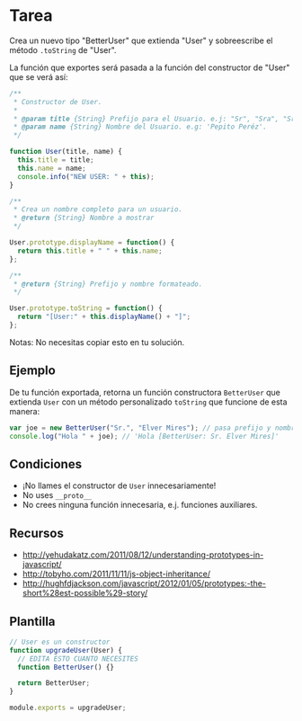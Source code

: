 # Tarea

Crea un nuevo tipo "BetterUser" que extienda "User" y sobreescribe el método `.toString` de "User".

La función que exportes será pasada a la función del constructor de "User" que se verá así:

```js
/**
 * Constructor de User.
 *
 * @param title {String} Prefijo para el Usuario. e.j: "Sr", "Sra", "Srta", etc.
 * @param name {String} Nombre del Usuario. e.g: 'Pepito Peréz'.
 */

function User(title, name) {
  this.title = title;
  this.name = name;
  console.info("NEW USER: " + this);
}

/**
 * Crea un nombre completo para un usuario.
 * @return {String} Nombre a mostrar
 */

User.prototype.displayName = function() {
  return this.title + " " + this.name;
};

/**
 * @return {String} Prefijo y nombre formateado.
 */

User.prototype.toString = function() {
  return "[User:" + this.displayName() + "]";
};
```

Notas: No necesitas copiar esto en tu solución.

## Ejemplo

De tu función exportada, retorna un función constructora `BetterUser` que extienda `User` con un método personalizado `toString` que funcione de esta manera:

```js
var joe = new BetterUser("Sr.", "Elver Mires"); // pasa prefijo y nombre
console.log("Hola " + joe); // 'Hola [BetterUser: Sr. Elver Mires]'
```

## Condiciones

- ¡No llames el constructor de `User` innecesariamente!
- No uses `__proto__`
- No crees ninguna función innecesaria, e.j. funciones auxiliares.

## Recursos

- http://yehudakatz.com/2011/08/12/understanding-prototypes-in-javascript/
- http://tobyho.com/2011/11/11/js-object-inheritance/
- http://hughfdjackson.com/javascript/2012/01/05/prototypes:-the-short%28est-possible%29-story/

## Plantilla

```js
// User es un constructor
function upgradeUser(User) {
  // EDITA ESTO CUANTO NECESITES
  function BetterUser() {}

  return BetterUser;
}

module.exports = upgradeUser;
```

